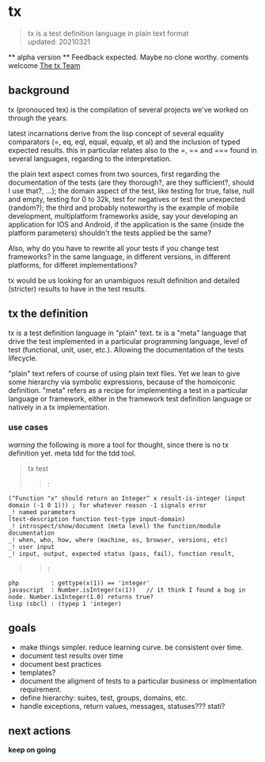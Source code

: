 # tx
>tx is a test definition language in plain text format  
> updated: 20210321

** alpha version **
Feedback expected. Maybe no clone worthy. coments welcome [The tx Team](tx@bip.mx)

## background

tx (pronouced tex) is the compilation of several projects we've worked on through the years.

latest incarnations derive from the lisp concept of several equality comparators (=, eq, eql, equal, equalp, et al) and the inclusion of typed expected results. this in particular relates also to the =, == and === found in several languages, regarding to the interpretation.

the plain text aspect comes from two sources, first regarding the documentation of the tests (are they thorough?, are they sufficient?, should I use that?, ...); the domain aspect of the test, like testing for true, false, null and empty, testing for 0 to 32k, test for negatives or test the unexpected (random?); the third and probably noteworthy is the example of mobile development, multiplatform frameworks aside, say your developing an application for IOS and Android, if the application is the same (inside the platform parameters) shouldn't the tests applied be the same?

Also, why do you have to rewrite all your tests if you change test frameworks? in the same language, in different versions, in different platforms, for differet implementations?

tx would be us looking for an unambiguos result definition and detailed (stricter) results to have in the test results.

## tx the definition

tx is a test definition language in "plain" text. tx is a "meta" language that drive the test implemented in a particular programming language, level of test (functional, unit, user, etc.). Allowing the documentation of the tests lifecycle.

"plain" text refers of course of using plain text files. Yet we lean to give some hierarchy via symbolic expressions, because of the homoiconic definition.
"meta" refers as a recipe for implementing a test in a particular language or framework, either in the framework test definition language or natively in a tx implementation.

### use cases

*warning* the following is more a tool for thought, since there is no tx definition yet. meta tdd for the tdd tool.

> tx test
>> :
```
(^Function "x" should return an Integer^ x result-is-integer (input domain (-1 0 1))) ; for whatever reason -1 signals error
_! named parameters
(test-description function test-type input-domain)
_! introspect/show/document (meta level) the function/module documentation
_! when, who, how, where (machine, os, browser, versions, etc)
_! user input
_! input, output, expected status (pass, fail), function result,
```
>> :
```  
php         : gettype(x(1)) == 'integer'
javascript  : Number.isInteger(x(1))   // it think I found a bug in node. Number.isInteger(1.0) returns true?
lisp (sbcl) : (typep 1 'integer)
```
## goals

* make things simpler. reduce learning curve. be consistent over time.
* document test results over time
* document best practices
* templates?
* document the aligment of tests to a particular business or implmentation requirement.
* define hierarchy: suites, test, groups, domains, etc.
* handle exceptions, return values, messages, statuses??? stati?

## next actions

**keep on going**

